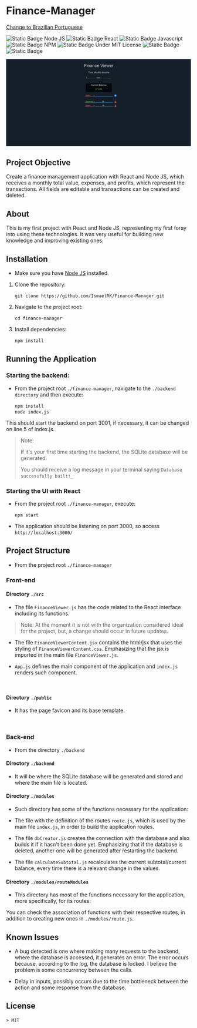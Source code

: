 # Finance-Manager

[Change to Brazilian Portuguese](./README.md)

![Static Badge Node JS](https://img.shields.io/badge/Node--green)
![Static Badge React](https://img.shields.io/badge/React--blue)
![Static Badge Javascript](https://img.shields.io/badge/JS--yellow)
![Static Badge NPM](https://img.shields.io/badge/Npm--red)
![Static Badge Under MIT License](https://img.shields.io/badge/MIT--green)
![Static Badge](https://img.shields.io/badge/English--darkblue)
![Static Badge](https://img.shields.io/badge/Portugu%C3%AAs_BR--green)

![Application image](./readme-img/appImage.jpg)


## Project Objective
Create a finance management application with React and Node JS, which receives a monthly total value, expenses, and profits, which represent the transactions. All fields are editable and transactions can be created and deleted.

## About
This is my first project with React and Node JS, representing my first foray into using these technologies. It was very useful for building new knowledge and improving existing ones.

## Installation
* Make sure you have <a href="https://nodejs.org/en">Node JS</a> installed.

1. Clone the repository:

    ```shell
    git clone https://github.com/IsmaelRK/Finance-Manager.git
    ```
   
2. Navigate to the project root:

    ```shell
   cd finance-manager
   ```

3. Install dependencies:
    
    ```shell
   npm install
   ```




## Running the Application

### Starting the backend:
- From the project root ``./finance-manager``, navigate to the ``./backend directory`` and then execute:

    ```shell
    npm install
    node index.js
    ```


This should start the backend on port 3001, if necessary, it can be changed on line 5 of index.js.

>Note:
> 
> If it's your first time starting the backend, the SQLite database will be generated.
> 
> You should receive a log message in your terminal saying ```Database successfully built!_```


### Starting the UI with React

 * From the project root ``./finance-manager``, execute:
    ```shell
    npm start
    ```



 * The application should be listening on port 3000, so access ``http://localhost:3000/``


## Project Structure
   * From the project root ``./finance-manager``


### Front-end

#### Directory ``./src``

 * The file `FinanceViewer.js` has the code related to the React interface including its functions.

  > Note: At the moment it is not with the organization considered ideal for the project, but, a change should occur in future updates.

  * The file `FinanceViewerContent.jsx` contains the html/jsx that uses the styling of `FinanceViewerContent.css`. Emphasizing that the jsx is imported in the main file `FinanceViewer.js`.


  * `App.js` defines the main component of the application and `index.js` renders such component.

   <br>

#### Directory ``./public``

   * It has the page favicon and its base template.
   <br>

### Back-end
   * From the directory ``./backend``

#### Directory ``./backend``

   * It will be where the SQLite database will be generated and stored and where the main file is located.

#### Directory ``./modules``

  * Such directory has some of the functions necessary for the application:

  - The file with the definition of the routes `route.js`, which is used by the main file `index.js`, in order to build the application routes.


  - The file `dbCreator.js` creates the connection with the database and also builds it if it hasn't been done yet. Emphasizing that if the database is deleted, another one will be generated after restarting the backend.


  - The file `calculateSubtotal.js` recalculates the current subtotal/current balance, every time there is a relevant change in the values.


#### Directory ``./modules/routeModules``

 * This directory has most of the functions necessary for the application, more specifically, for its routes:

You can check the association of functions with their respective routes, in addition to creating new ones in `./modules/route.js`.

## Known Issues

- A bug detected is one where making many requests to the backend, where the database is accessed, it generates an error. The error occurs because, according to the log, the database is locked. I believe the problem is some concurrency between the calls.


- Delay in inputs, possibly occurs due to the time bottleneck between the action and some response from the database.

## License

    > MIT